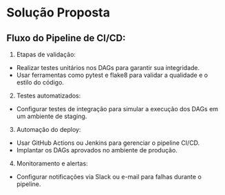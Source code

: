 # Solução Proposta

## Fluxo do Pipeline de CI/CD:
1. Etapas de validação:
* Realizar testes unitários nos DAGs para garantir sua integridade.
* Usar ferramentas como pytest e flake8 para validar a qualidade e o estilo do código.

2. Testes automatizados:
* Configurar testes de integração para simular a execução dos DAGs em um ambiente de staging.

3. Automação do deploy:
* Usar GitHub Actions ou Jenkins para gerenciar o pipeline CI/CD.
* Implantar os DAGs aprovados no ambiente de produção.

4. Monitoramento e alertas:
* Configurar notificações via Slack ou e-mail para falhas durante o pipeline.
